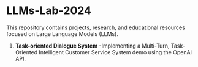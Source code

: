 # LLMs-Lab-2024

This repository contains projects, research, and educational resources focused on Large Language Models (LLMs).

1. **Task-oriented Dialogue System**
   -Implementing a Multi-Turn, Task-Oriented Intelligent Customer Service System demo using the OpenAI API.
